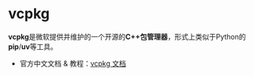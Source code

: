 # vcpkg

**vcpkg**是微软提供并维护的一个开源的**C++包管理器**，形式上类似于Python的**pip**/**uv**等工具。

- 官方中文文档 & 教程：[vcpkg 文档](https://learn.microsoft.com/zh-cn/vcpkg/)
